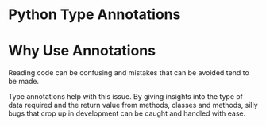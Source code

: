 # Python Type Annotations

# Why Use Annotations
Reading code can be confusing and mistakes that can be avoided tend to be made.

Type annotations help with this issue.
By giving insights into the type of data required and the return value from methods, classes and methods, silly bugs that crop up in development can be caught and handled with ease.



